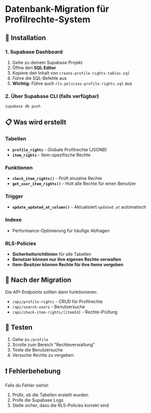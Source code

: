 # Datenbank-Migration für Profilrechte-System

## 🚀 Installation

### 1. Supabase Dashboard
1. Gehe zu deinem Supabase Projekt
2. Öffne den **SQL Editor**
3. Kopiere den Inhalt von `create-profile-rights-tables.sql`
4. Führe die SQL-Befehle aus
5. **Wichtig:** Führe auch `rls-policies-profile-rights.sql` aus

### 2. Über Supabase CLI (falls verfügbar)
```bash
supabase db push
```

## 📋 Was wird erstellt

### Tabellen
- **`profile_rights`** - Globale Profilrechte (JSONB)
- **`item_rights`** - Item-spezifische Rechte

### Funktionen
- **`check_item_rights()`** - Prüft einzelne Rechte
- **`get_user_item_rights()`** - Holt alle Rechte für einen Benutzer

### Trigger
- **`update_updated_at_column()`** - Aktualisiert `updated_at` automatisch

### Indexe
- Performance-Optimierung für häufige Abfragen

### RLS-Policies
- **Sicherheitsrichtlinien** für alle Tabellen
- **Benutzer können nur ihre eigenen Rechte verwalten**
- **Item-Besitzer können Rechte für ihre Items vergeben**

## 🔧 Nach der Migration

Die API-Endpoints sollten dann funktionieren:
- `/api/profile-rights` - CRUD für Profilrechte
- `/api/search-users` - Benutzersuche
- `/api/check-item-rights/[itemId]` - Rechte-Prüfung

## 🧪 Testen

1. Gehe zu `/profile`
2. Scrolle zum Bereich "Rechteverwaltung"
3. Teste die Benutzersuche
4. Versuche Rechte zu vergeben

## ❗ Fehlerbehebung

Falls du Fehler siehst:
1. Prüfe, ob die Tabellen erstellt wurden
2. Prüfe die Supabase Logs
3. Stelle sicher, dass die RLS-Policies korrekt sind 